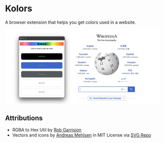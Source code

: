 # Kolors

A browser extension that helps you get colors used in a website.

![Screen Shot](./screenshot.png)

## Attributions

- RGBA to Hex Util by [Rob Garrision](https://wowmotty.blogspot.com/2017/05/convert-rgba-output-to-hex-color.html)
- Vectors and icons by <a href="https://github.com/andreasbm/web-skills/?ref=svgrepo.com" target="_blank">Andreas Mehlsen</a> in MIT License via <a href="https://www.svgrepo.com/" target="_blank">SVG Repo</a>
